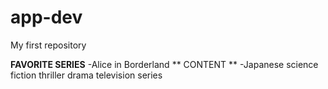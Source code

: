 # app-dev
My first repository

**FAVORITE SERIES**
-Alice in Borderland
** CONTENT **
-Japanese science fiction thriller drama television series 
